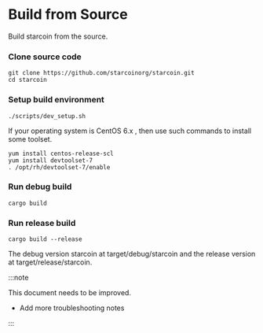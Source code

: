 # Build from Source

Build starcoin from the source.


### Clone source code

```shell
git clone https://github.com/starcoinorg/starcoin.git
cd starcoin
```

### Setup build environment

```shell
./scripts/dev_setup.sh
```

If your operating system is CentOS 6.x , then use such commands to install some toolset.
    
```shell
yum install centos-release-scl
yum install devtoolset-7
. /opt/rh/devtoolset-7/enable
```

### Run debug build

```shell
cargo build
```
    
### Run release build

```shell
cargo build --release
```
   
The debug version starcoin at target/debug/starcoin and the release version at target/release/starcoin.

:::note

This document needs to be improved.

* Add more troubleshooting notes

:::

